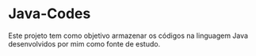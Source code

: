 # Java-Codes
Este projeto tem como objetivo armazenar os códigos na linguagem Java desenvolvidos por mim como fonte de estudo. 
